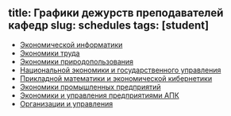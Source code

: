 title: Графики дежурств преподавателей кафедр
slug: schedules
tags: [student]
---

-   [Экономической информатики](files/inf_dist.doc)
-   [Экономики труда](files/trud_dist.doc)
-   [Экономики природопользования](files/priroda_dist.doc)
-   [Национальной экономики и государственного управления](files/gos_dist.doc)
-   [Прикладной математики и экономической кибернетики](files/kiber_dist.doc)
-   [Экономики промышленных предприятий](files/epp_dist.doc)
-   [Экономики и управления предприятиями АПК](files/apk_dist.doc)
-   [Организации и управления](files/oiu_dist.doc)
